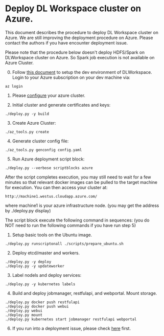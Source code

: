 # Deploy DL Workspace cluster on Azure. 

This document describes the procedure to deploy DL Workspace cluster on Azure. We are still improving the deployment procedure on Azure. Please contact the authors if you have encounter deployment issue. 

Please note that the procedure below doesn't deploy HDFS/Spark on DLWorkspace cluster on Azure. So Spark job execution is not available on Azure Cluster. 

0. Follow [this document](../DevEnvironment/README.md) to setup the dev environment of DLWorkspace. Login to your Azure subscription on your dev machine via:

```
az login
```

1. Please [configure](configure.md) your azure cluster. 

2. Initial cluster and generate certificates and keys:
```
./deploy.py -y build
```
3. Create Azure Cluster:
```
./az_tools.py create
```

4. Generate cluster config file:
```
./az_tools.py genconfig config.yaml
```
 
5. Run Azure deployment script block:
  ```
  ./deploy.py --verbose scriptblocks azure 
  ```
  After the script completes execution, you may still need to wait for a few minutes so that relevant docker images can be pulled to the target machine for execution. You can then access your cluster at:
  ```
  http://machine1.westus.cloudapp.azure.com/
  ```
  where machine1 is your azure infrastructure node. (you may get the address by ./deploy.py display)

  The script block execute the following command in sequences: (you do NOT need to run the following commands if you have run step 5)
  1. Setup basic tools on the Ubuntu image. 
  ```
  ./deploy.py runscriptonall ./scripts/prepare_ubuntu.sh
  ```

  2. Deploy etcd/master and workers. 
  ```
  ./deploy.py -y deploy
  ./deploy.py -y updateworker
  ```

  3. Label nodels and deploy services:
  ```
  ./deploy.py -y kubernetes labels
  ```

  4. Build and deploy jobmanager, restfulapi, and webportal. Mount storage.
  ```
  ./deploy.py docker push restfulapi
  ./deploy.py docker push webui
  ./deploy.py webui
  ./deploy.py mount
  ./deploy.py kubernetes start jobmanager restfulapi webportal
  ```

6. If you run into a deployment issue, please check [here](FAQ.md) first. 


